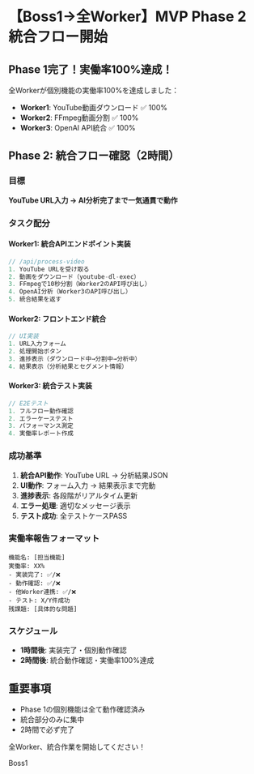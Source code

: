 # 【Boss1→全Worker】MVP Phase 2 統合フロー開始

## Phase 1完了！実働率100%達成！

全Workerが個別機能の実働率100%を達成しました：
- **Worker1**: YouTube動画ダウンロード ✅ 100%
- **Worker2**: FFmpeg動画分割 ✅ 100%
- **Worker3**: OpenAI API統合 ✅ 100%

## Phase 2: 統合フロー確認（2時間）

### 目標
**YouTube URL入力 → AI分析完了まで一気通貫で動作**

### タスク配分

#### Worker1: 統合APIエンドポイント実装
```javascript
// /api/process-video
1. YouTube URLを受け取る
2. 動画をダウンロード（youtube-dl-exec）
3. FFmpegで10秒分割（Worker2のAPI呼び出し）
4. OpenAI分析（Worker3のAPI呼び出し）
5. 統合結果を返す
```

#### Worker2: フロントエンド統合
```javascript
// UI実装
1. URL入力フォーム
2. 処理開始ボタン
3. 進捗表示（ダウンロード中→分割中→分析中）
4. 結果表示（分析結果とセグメント情報）
```

#### Worker3: 統合テスト実装
```javascript
// E2Eテスト
1. フルフロー動作確認
2. エラーケーステスト
3. パフォーマンス測定
4. 実働率レポート作成
```

### 成功基準
1. **統合API動作**: YouTube URL → 分析結果JSON
2. **UI動作**: フォーム入力 → 結果表示まで完動
3. **進捗表示**: 各段階がリアルタイム更新
4. **エラー処理**: 適切なメッセージ表示
5. **テスト成功**: 全テストケースPASS

### 実働率報告フォーマット
```
機能名: [担当機能]
実働率: XX%
- 実装完了: ✅/❌
- 動作確認: ✅/❌
- 他Worker連携: ✅/❌
- テスト: X/Y件成功
残課題: [具体的な問題]
```

### スケジュール
- **1時間後**: 実装完了・個別動作確認
- **2時間後**: 統合動作確認・実働率100%達成

## 重要事項
- Phase 1の個別機能は全て動作確認済み
- 統合部分のみに集中
- 2時間で必ず完了

全Worker、統合作業を開始してください！

Boss1